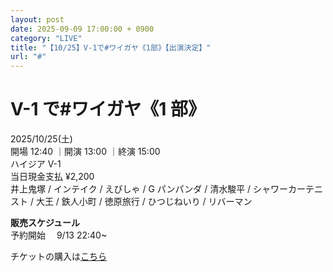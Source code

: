 ```yaml
---
layout: post
date: 2025-09-09 17:00:00 + 0900
category: "LIVE"
title: "【10/25】V-1で#ワイガヤ《1部》【出演決定】"
url: "#"
---
```


# V-1 で#ワイガヤ《1 部》<br>

<i class="fa-regular fa-calendar-alt"></i> 2025/10/25(土)<br>
<i class="fa-regular fa-clock"></i> 開場 12:40 ｜開演 13:00 ｜終演 15:00 <br>
<i class="fa-solid fa-location-dot"></i> ハイジア V-1<br>
<i class="fa-solid fa-ticket"></i> 当日現金支払 ¥2,200<br>
<i class="fa-solid fa-users"></i> 井上鬼塚 / インテイク / えびしゃ / G パンパンダ / 清水駿平 / シャワーカーテニスト / 大王 / 鉄人小町 / 徳原旅行 / ひつじねいり / リバーマン

<b>販売スケジュール</b><br>
予約開始　 9/13 22:40~ <br>

チケットの購入は<a href="https://tiget.net/events/428375" target="_blank">こちら</a>
